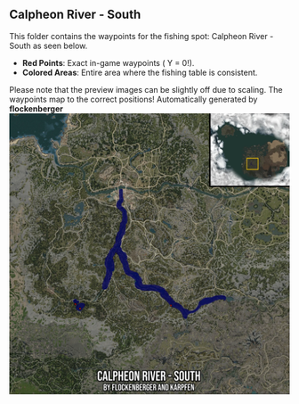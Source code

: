 ## Calpheon River - South
This folder contains the waypoints for the fishing spot: Calpheon River - South as seen below.

- **Red Points**: Exact in-game waypoints ( Y = 0!).
- **Colored Areas**: Entire area where the fishing table is consistent.

Please note that the preview images can be slightly off due to scaling. The waypoints map to the correct positions!
Automatically generated by **flockenberger**
![preview_Calpheon River - South](./Preview.webp)